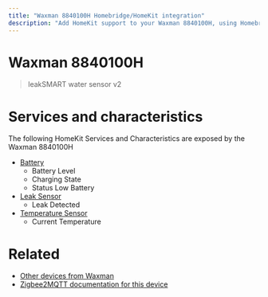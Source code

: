 ```yaml
---
title: "Waxman 8840100H Homebridge/HomeKit integration"
description: "Add HomeKit support to your Waxman 8840100H, using Homebridge, Zigbee2MQTT and homebridge-z2m."
---
```

<!---
This file has been GENERATED using src/docgen/docgen.ts
DO NOT EDIT THIS FILE MANUALLY!
-->
# Waxman 8840100H
> leakSMART water sensor v2


# Services and characteristics
The following HomeKit Services and Characteristics are exposed by
the Waxman 8840100H

* [Battery](../../battery.md)
  * Battery Level
  * Charging State
  * Status Low Battery
* [Leak Sensor](../../sensors.md)
  * Leak Detected
* [Temperature Sensor](../../sensors.md)
  * Current Temperature


# Related
* [Other devices from Waxman](../index.md#waxman)
* [Zigbee2MQTT documentation for this device](https://www.zigbee2mqtt.io/devices/8840100H.html)